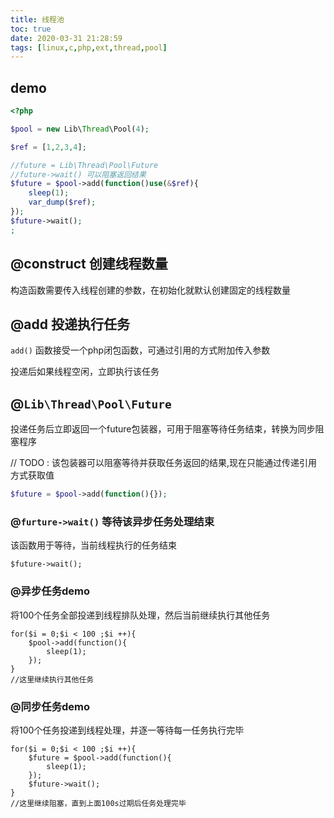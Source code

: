 ```yaml
---
title: 线程池
toc: true
date: 2020-03-31 21:28:59
tags: [linux,c,php,ext,thread,pool]
---
```


## demo
```php
<?php

$pool = new Lib\Thread\Pool(4);

$ref = [1,2,3,4];

//future = Lib\Thread\Pool\Future
//future->wait() 可以阻塞返回结果
$future = $pool->add(function()use(&$ref){
    sleep(1);
    var_dump($ref);
});
$future->wait();
;
```

## @construct 创建线程数量
构造函数需要传入线程创建的参数，在初始化就默认创建固定的线程数量
## @add 投递执行任务
`add()` 函数接受一个php闭包函数，可通过引用的方式附加传入参数

投递后如果线程空闲，立即执行该任务
## @`Lib\Thread\Pool\Future`
投递任务后立即返回一个future包装器，可用于阻塞等待任务结束，转换为同步阻塞程序

// TODO : 该包装器可以阻塞等待并获取任务返回的结果,现在只能通过传递引用方式获取值
```php
$future = $pool->add(function(){});
```

### @`furture->wait()` 等待该异步任务处理结束
该函数用于等待，当前线程执行的任务结束
```
$future->wait();
```
### @异步任务demo 
将100个任务全部投递到线程排队处理，然后当前继续执行其他任务
```
for($i = 0;$i < 100 ;$i ++){
    $pool->add(function(){
        sleep(1);
    });
}
//这里继续执行其他任务
```
### @同步任务demo
将100个任务投递到线程处理，并逐一等待每一任务执行完毕
```
for($i = 0;$i < 100 ;$i ++){
    $future = $pool->add(function(){
        sleep(1);
    });
    $future->wait();
}
//这里继续阻塞，直到上面100s过期后任务处理完毕
```


